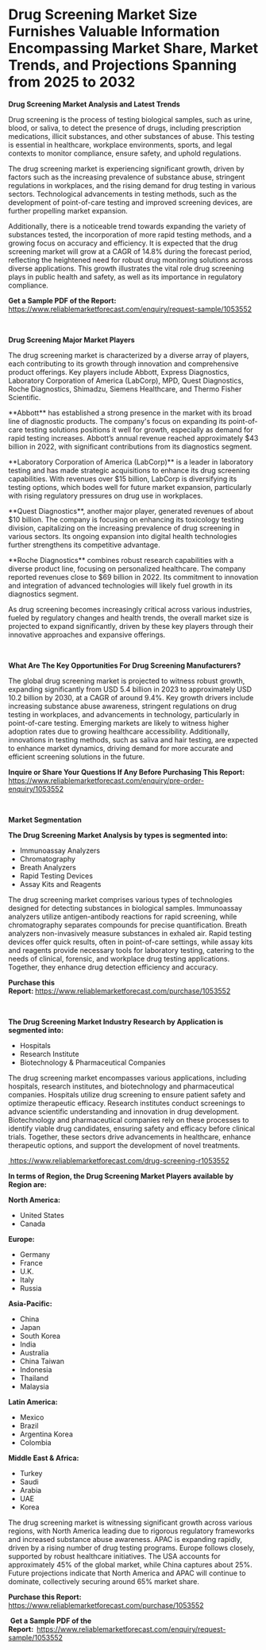 <p><h1>Drug Screening Market Size Furnishes Valuable Information Encompassing Market Share, Market Trends, and Projections Spanning from 2025 to 2032</h1></p><p><strong>Drug Screening Market Analysis and Latest Trends</strong></p>
<p><p>Drug screening is the process of testing biological samples, such as urine, blood, or saliva, to detect the presence of drugs, including prescription medications, illicit substances, and other substances of abuse. This testing is essential in healthcare, workplace environments, sports, and legal contexts to monitor compliance, ensure safety, and uphold regulations.</p><p>The drug screening market is experiencing significant growth, driven by factors such as the increasing prevalence of substance abuse, stringent regulations in workplaces, and the rising demand for drug testing in various sectors. Technological advancements in testing methods, such as the development of point-of-care testing and improved screening devices, are further propelling market expansion. </p><p>Additionally, there is a noticeable trend towards expanding the variety of substances tested, the incorporation of more rapid testing methods, and a growing focus on accuracy and efficiency. It is expected that the drug screening market will grow at a CAGR of 14.8% during the forecast period, reflecting the heightened need for robust drug monitoring solutions across diverse applications. This growth illustrates the vital role drug screening plays in public health and safety, as well as its importance in regulatory compliance.</p></p>
<p><strong>Get a Sample PDF of the Report:&nbsp;</strong> <a href="https://www.reliablemarketforecast.com/enquiry/request-sample/1053552?utm_campaign=2721&utm_medium=2&utm_source=Github&utm_content=ia&utm_term=13042025&utm_id=drug-screening">https://www.reliablemarketforecast.com/enquiry/request-sample/1053552</a></p>
<p>&nbsp;</p>
<p><strong>Drug Screening Major Market Players</strong></p>
<p><p>The drug screening market is characterized by a diverse array of players, each contributing to its growth through innovation and comprehensive product offerings. Key players include Abbott, Express Diagnostics, Laboratory Corporation of America (LabCorp), MPD, Quest Diagnostics, Roche Diagnostics, Shimadzu, Siemens Healthcare, and Thermo Fisher Scientific.</p><p>**Abbott** has established a strong presence in the market with its broad line of diagnostic products. The company's focus on expanding its point-of-care testing solutions positions it well for growth, especially as demand for rapid testing increases. Abbott’s annual revenue reached approximately $43 billion in 2022, with significant contributions from its diagnostics segment.</p><p>**Laboratory Corporation of America (LabCorp)** is a leader in laboratory testing and has made strategic acquisitions to enhance its drug screening capabilities. With revenues over $15 billion, LabCorp is diversifying its testing options, which bodes well for future market expansion, particularly with rising regulatory pressures on drug use in workplaces.</p><p>**Quest Diagnostics**, another major player, generated revenues of about $10 billion. The company is focusing on enhancing its toxicology testing division, capitalizing on the increasing prevalence of drug screening in various sectors. Its ongoing expansion into digital health technologies further strengthens its competitive advantage.</p><p>**Roche Diagnostics** combines robust research capabilities with a diverse product line, focusing on personalized healthcare. The company reported revenues close to $69 billion in 2022. Its commitment to innovation and integration of advanced technologies will likely fuel growth in its diagnostics segment.</p><p>As drug screening becomes increasingly critical across various industries, fueled by regulatory changes and health trends, the overall market size is projected to expand significantly, driven by these key players through their innovative approaches and expansive offerings.</p></p>
<p>&nbsp;</p>
<p><strong>What Are The Key Opportunities For Drug Screening Manufacturers?</strong></p>
<p><p>The global drug screening market is projected to witness robust growth, expanding significantly from USD 5.4 billion in 2023 to approximately USD 10.2 billion by 2030, at a CAGR of around 9.4%. Key growth drivers include increasing substance abuse awareness, stringent regulations on drug testing in workplaces, and advancements in technology, particularly in point-of-care testing. Emerging markets are likely to witness higher adoption rates due to growing healthcare accessibility. Additionally, innovations in testing methods, such as saliva and hair testing, are expected to enhance market dynamics, driving demand for more accurate and efficient screening solutions in the future.</p></p>
<p><strong>Inquire or Share Your Questions If Any Before Purchasing This Report:</strong> <a href="https://www.reliablemarketforecast.com/enquiry/pre-order-enquiry/1053552?utm_campaign=2721&utm_medium=2&utm_source=Github&utm_content=ia&utm_term=13042025&utm_id=drug-screening">https://www.reliablemarketforecast.com/enquiry/pre-order-enquiry/1053552</a></p>
<p>&nbsp;</p>
<p><strong>Market Segmentation</strong></p>
<p><strong>The Drug Screening Market Analysis by types is segmented into:</strong></p>
<p><ul><li>Immunoassay Analyzers</li><li>Chromatography</li><li>Breath Analyzers</li><li>Rapid Testing Devices</li><li>Assay Kits and Reagents</li></ul></p>
<p><p>The drug screening market comprises various types of technologies designed for detecting substances in biological samples. Immunoassay analyzers utilize antigen-antibody reactions for rapid screening, while chromatography separates compounds for precise quantification. Breath analyzers non-invasively measure substances in exhaled air. Rapid testing devices offer quick results, often in point-of-care settings, while assay kits and reagents provide necessary tools for laboratory testing, catering to the needs of clinical, forensic, and workplace drug testing applications. Together, they enhance drug detection efficiency and accuracy.</p></p>
<p><strong>Purchase this Report:&nbsp;</strong><a href="https://www.reliablemarketforecast.com/purchase/1053552?utm_campaign=2721&utm_medium=2&utm_source=Github&utm_content=ia&utm_term=13042025&utm_id=drug-screening">https://www.reliablemarketforecast.com/purchase/1053552</a></p>
<p>&nbsp;</p>
<p><strong>The Drug Screening Market Industry Research by Application is segmented into:</strong></p>
<p><ul><li>Hospitals</li><li>Research Institute</li><li>Biotechnology & Pharmaceutical Companies</li></ul></p>
<p><p>The drug screening market encompasses various applications, including hospitals, research institutes, and biotechnology and pharmaceutical companies. Hospitals utilize drug screening to ensure patient safety and optimize therapeutic efficacy. Research institutes conduct screenings to advance scientific understanding and innovation in drug development. Biotechnology and pharmaceutical companies rely on these processes to identify viable drug candidates, ensuring safety and efficacy before clinical trials. Together, these sectors drive advancements in healthcare, enhance therapeutic options, and support the development of novel treatments.</p></p>
<p><a href="https://www.reliablemarketforecast.com/drug-screening-r1053552?utm_campaign=2721&utm_medium=2&utm_source=Github&utm_content=ia&utm_term=13042025&utm_id=drug-screening">&nbsp;https://www.reliablemarketforecast.com/drug-screening-r1053552</a></p>
<p><strong>In terms of Region, the Drug Screening Market Players available by Region are:</strong></p>
<p>
    <p> <strong> North America: </strong>
        <ul>
            <li>United States</li>
            <li>Canada</li>
        </ul>
        </p> 
    <p> <strong> Europe: </strong>
        <ul>
            <li>Germany</li>
            <li>France</li>
            <li>U.K.</li>
            <li>Italy</li>
            <li>Russia</li>
        </ul>
        </p> 
    <p> <strong> Asia-Pacific: </strong>
        <ul>
            <li>China</li>
            <li>Japan</li>
            <li>South Korea</li>
            <li>India</li>
            <li>Australia</li>
            <li>China Taiwan</li>
            <li>Indonesia</li>
            <li>Thailand</li>
            <li>Malaysia</li>
        </ul>
        </p> 
    <p> <strong> Latin America: </strong>
        <ul>
            <li>Mexico</li>
            <li>Brazil</li>
            <li>Argentina Korea</li>
            <li>Colombia</li>
        </ul>
        </p> 
    <p> <strong> Middle East & Africa: </strong>
        <ul>
            <li>Turkey</li>
            <li>Saudi</li>
            <li>Arabia</li>
            <li>UAE</li>
            <li>Korea</li>
        </ul>
    </p>
    </p>
<p><p>The drug screening market is witnessing significant growth across various regions, with North America leading due to rigorous regulatory frameworks and increased substance abuse awareness. APAC is expanding rapidly, driven by a rising number of drug testing programs. Europe follows closely, supported by robust healthcare initiatives. The USA accounts for approximately 45% of the global market, while China captures about 25%. Future projections indicate that North America and APAC will continue to dominate, collectively securing around 65% market share.</p></p>
<p><strong>Purchase this Report: </strong><a href="https://www.reliablemarketforecast.com/purchase/1053552?utm_campaign=2721&utm_medium=2&utm_source=Github&utm_content=ia&utm_term=13042025&utm_id=drug-screening">https://www.reliablemarketforecast.com/purchase/1053552</a></p>
<p>&nbsp;<strong>Get a Sample PDF of the Report:&nbsp;&nbsp;</strong><a href="https://www.reliablemarketforecast.com/enquiry/request-sample/1053552?utm_campaign=2721&utm_medium=2&utm_source=Github&utm_content=ia&utm_term=13042025&utm_id=drug-screening">https://www.reliablemarketforecast.com/enquiry/request-sample/1053552</a></p>
<p><strong></strong></p>
<p><p></p><p></p><p></p></p>
